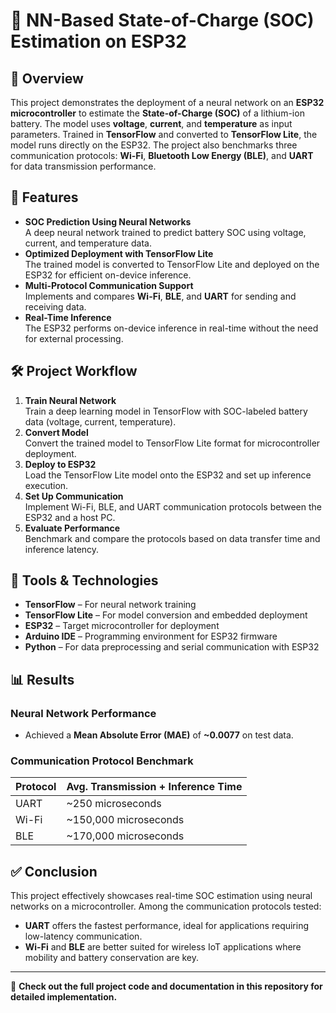 # 🔋 NN-Based State-of-Charge (SOC) Estimation on ESP32

## 📌 Overview
This project demonstrates the deployment of a neural network on an **ESP32 microcontroller** to estimate the **State-of-Charge (SOC)** of a lithium-ion battery. The model uses **voltage**, **current**, and **temperature** as input parameters. Trained in **TensorFlow** and converted to **TensorFlow Lite**, the model runs directly on the ESP32. The project also benchmarks three communication protocols: **Wi-Fi**, **Bluetooth Low Energy (BLE)**, and **UART** for data transmission performance.

## 🚀 Features
- **SOC Prediction Using Neural Networks**  
  A deep neural network trained to predict battery SOC using voltage, current, and temperature data.
- **Optimized Deployment with TensorFlow Lite**  
  The trained model is converted to TensorFlow Lite and deployed on the ESP32 for efficient on-device inference.
- **Multi-Protocol Communication Support**  
  Implements and compares **Wi-Fi**, **BLE**, and **UART** for sending and receiving data.
- **Real-Time Inference**  
  The ESP32 performs on-device inference in real-time without the need for external processing.

## 🛠️ Project Workflow
1. **Train Neural Network**  
   Train a deep learning model in TensorFlow with SOC-labeled battery data (voltage, current, temperature).
2. **Convert Model**  
   Convert the trained model to TensorFlow Lite format for microcontroller deployment.
3. **Deploy to ESP32**  
   Load the TensorFlow Lite model onto the ESP32 and set up inference execution.
4. **Set Up Communication**  
   Implement Wi-Fi, BLE, and UART communication protocols between the ESP32 and a host PC.
5. **Evaluate Performance**  
   Benchmark and compare the protocols based on data transfer time and inference latency.

## 🧰 Tools & Technologies
- **TensorFlow** – For neural network training  
- **TensorFlow Lite** – For model conversion and embedded deployment  
- **ESP32** – Target microcontroller for deployment  
- **Arduino IDE** – Programming environment for ESP32 firmware  
- **Python** – For data preprocessing and serial communication with ESP32

## 📊 Results
### Neural Network Performance
- Achieved a **Mean Absolute Error (MAE)** of **~0.0077** on test data.

### Communication Protocol Benchmark
| Protocol | Avg. Transmission + Inference Time |
|----------|------------------------------------|
| UART     | ~250 microseconds                  |
| Wi-Fi    | ~150,000 microseconds              |
| BLE      | ~170,000 microseconds              |

## ✅ Conclusion
This project effectively showcases real-time SOC estimation using neural networks on a microcontroller. Among the communication protocols tested:
- **UART** offers the fastest performance, ideal for applications requiring low-latency communication.
- **Wi-Fi** and **BLE** are better suited for wireless IoT applications where mobility and battery conservation are key.

---

📁 **Check out the full project code and documentation in this repository for detailed implementation.**
